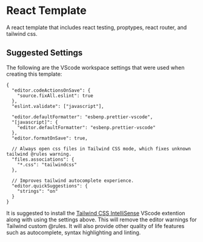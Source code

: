 # React Template

A react template that includes react testing, proptypes, react router, and tailwind css.

## Suggested Settings

The following are the VScode workspace settings that were used when creating this template:

```
{
  "editor.codeActionsOnSave": {
    "source.fixAll.eslint": true
  },
  "eslint.validate": ["javascript"],

  "editor.defaultFormatter": "esbenp.prettier-vscode",
  "[javascript]": {
    "editor.defaultFormatter": "esbenp.prettier-vscode"
  },
  "editor.formatOnSave": true,

  // Always open css files in Tailwind CSS mode, which fixes unknown tailwind @rules warning.
  "files.associations": {
    "*.css": "tailwindcss"
  },

  // Improves tailwind autocomplete experience.
  "editor.quickSuggestions": {
    "strings": "on"
  }
}
```

It is suggested to install the [Tailwind CSS IntelliSense](https://marketplace.visualstudio.com/items?itemName=bradlc.vscode-tailwindcss) VScode extention along with using the settings above. This will remove the editor warnings for Tailwind custom @rules. It will also provide other quality of life features such as autocomplete, syntax highlighting and linting.
